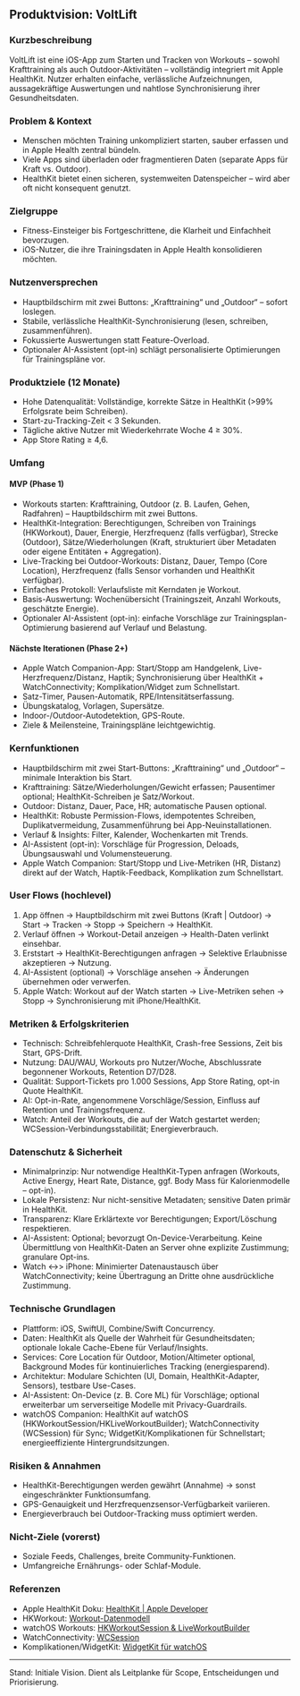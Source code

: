 ## Produktvision: VoltLift

### Kurzbeschreibung
VoltLift ist eine iOS-App zum Starten und Tracken von Workouts – sowohl Krafttraining als auch Outdoor-Aktivitäten – vollständig integriert mit Apple HealthKit. Nutzer erhalten einfache, verlässliche Aufzeichnungen, aussagekräftige Auswertungen und nahtlose Synchronisierung ihrer Gesundheitsdaten.

### Problem & Kontext
- Menschen möchten Training unkompliziert starten, sauber erfassen und in Apple Health zentral bündeln.
- Viele Apps sind überladen oder fragmentieren Daten (separate Apps für Kraft vs. Outdoor).
- HealthKit bietet einen sicheren, systemweiten Datenspeicher – wird aber oft nicht konsequent genutzt.

### Zielgruppe
- Fitness-Einsteiger bis Fortgeschrittene, die Klarheit und Einfachheit bevorzugen.
- iOS-Nutzer, die ihre Trainingsdaten in Apple Health konsolidieren möchten.

### Nutzenversprechen
- Hauptbildschirm mit zwei Buttons: „Krafttraining“ und „Outdoor“ – sofort loslegen.
- Stabile, verlässliche HealthKit-Synchronisierung (lesen, schreiben, zusammenführen).
- Fokussierte Auswertungen statt Feature-Overload.
- Optionaler AI-Assistent (opt-in) schlägt personalisierte Optimierungen für Trainingspläne vor.

### Produktziele (12 Monate)
- Hohe Datenqualität: Vollständige, korrekte Sätze in HealthKit (>99% Erfolgsrate beim Schreiben).
- Start-zu-Tracking-Zeit < 3 Sekunden.
- Tägliche aktive Nutzer mit Wiederkehrrate Woche 4 ≥ 30%.
- App Store Rating ≥ 4,6.

### Umfang
#### MVP (Phase 1)
- Workouts starten: Krafttraining, Outdoor (z. B. Laufen, Gehen, Radfahren) – Hauptbildschirm mit zwei Buttons.
- HealthKit-Integration: Berechtigungen, Schreiben von Trainings (HKWorkout), Dauer, Energie, Herzfrequenz (falls verfügbar), Strecke (Outdoor), Sätze/Wiederholungen (Kraft, strukturiert über Metadaten oder eigene Entitäten + Aggregation).
- Live-Tracking bei Outdoor-Workouts: Distanz, Dauer, Tempo (Core Location), Herzfrequenz (falls Sensor vorhanden und HealthKit verfügbar).
- Einfaches Protokoll: Verlaufsliste mit Kerndaten je Workout.
- Basis-Auswertung: Wochenübersicht (Trainingszeit, Anzahl Workouts, geschätzte Energie).
- Optionaler AI-Assistent (opt-in): einfache Vorschläge zur Trainingsplan-Optimierung basierend auf Verlauf und Belastung.

#### Nächste Iterationen (Phase 2+)
- Apple Watch Companion-App: Start/Stopp am Handgelenk, Live-Herzfrequenz/Distanz, Haptik; Synchronisierung über HealthKit + WatchConnectivity; Komplikation/Widget zum Schnellstart.
- Satz-Timer, Pausen-Automatik, RPE/Intensitätserfassung.
- Übungskatalog, Vorlagen, Supersätze.
- Indoor-/Outdoor-Autodetektion, GPS-Route.
- Ziele & Meilensteine, Trainingspläne leichtgewichtig.

### Kernfunktionen
- Hauptbildschirm mit zwei Start-Buttons: „Krafttraining“ und „Outdoor“ – minimale Interaktion bis Start.
- Krafttraining: Sätze/Wiederholungen/Gewicht erfassen; Pausentimer optional; HealthKit-Schreiben je Satz/Workout.
- Outdoor: Distanz, Dauer, Pace, HR; automatische Pausen optional.
- HealthKit: Robuste Permission-Flows, idempotentes Schreiben, Duplikatvermeidung, Zusammenführung bei App-Neuinstallationen.
- Verlauf & Insights: Filter, Kalender, Wochenkarten mit Trends.
- AI-Assistent (opt-in): Vorschläge für Progression, Deloads, Übungsauswahl und Volumensteuerung.
- Apple Watch Companion: Start/Stopp und Live-Metriken (HR, Distanz) direkt auf der Watch, Haptik-Feedback, Komplikation zum Schnellstart.

### User Flows (hochlevel)
1) App öffnen → Hauptbildschirm mit zwei Buttons (Kraft | Outdoor) → Start → Tracken → Stopp → Speichern → HealthKit.
2) Verlauf öffnen → Workout-Detail anzeigen → Health-Daten verlinkt einsehbar.
3) Erststart → HealthKit-Berechtigungen anfragen → Selektive Erlaubnisse akzeptieren → Nutzung.
4) AI-Assistent (optional) → Vorschläge ansehen → Änderungen übernehmen oder verwerfen.
5) Apple Watch: Workout auf der Watch starten → Live-Metriken sehen → Stopp → Synchronisierung mit iPhone/HealthKit.

### Metriken & Erfolgskriterien
- Technisch: Schreibfehlerquote HealthKit, Crash-free Sessions, Zeit bis Start, GPS-Drift.
- Nutzung: DAU/WAU, Workouts pro Nutzer/Woche, Abschlussrate begonnener Workouts, Retention D7/D28.
- Qualität: Support-Tickets pro 1.000 Sessions, App Store Rating, opt-in Quote HealthKit.
- AI: Opt-in-Rate, angenommene Vorschläge/Session, Einfluss auf Retention und Trainingsfrequenz.
- Watch: Anteil der Workouts, die auf der Watch gestartet werden; WCSession-Verbindungsstabilität; Energieverbrauch.

### Datenschutz & Sicherheit
- Minimalprinzip: Nur notwendige HealthKit-Typen anfragen (Workouts, Active Energy, Heart Rate, Distance, ggf. Body Mass für Kalorienmodelle – opt-in).
- Lokale Persistenz: Nur nicht-sensitive Metadaten; sensitive Daten primär in HealthKit.
- Transparenz: Klare Erklärtexte vor Berechtigungen; Export/Löschung respektieren.
- AI-Assistent: Optional; bevorzugt On-Device-Verarbeitung. Keine Übermittlung von HealthKit-Daten an Server ohne explizite Zustimmung; granulare Opt-ins.
- Watch <→> iPhone: Minimierter Datenaustausch über WatchConnectivity; keine Übertragung an Dritte ohne ausdrückliche Zustimmung.

### Technische Grundlagen
- Plattform: iOS, SwiftUI, Combine/Swift Concurrency.
- Daten: HealthKit als Quelle der Wahrheit für Gesundheitsdaten; optionale lokale Cache-Ebene für Verlauf/Insights.
- Services: Core Location für Outdoor, Motion/Altimeter optional, Background Modes für kontinuierliches Tracking (energiesparend).
- Architektur: Modulare Schichten (UI, Domain, HealthKit-Adapter, Sensors), testbare Use-Cases.
- AI-Assistent: On-Device (z. B. Core ML) für Vorschläge; optional erweiterbar um serverseitige Modelle mit Privacy-Guardrails.
- watchOS Companion: HealthKit auf watchOS (HKWorkoutSession/HKLiveWorkoutBuilder); WatchConnectivity (WCSession) für Sync; WidgetKit/Komplikationen für Schnellstart; energieeffiziente Hintergrundsitzungen.

### Risiken & Annahmen
- HealthKit-Berechtigungen werden gewährt (Annahme) → sonst eingeschränkter Funktionsumfang.
- GPS-Genauigkeit und Herzfrequenzsensor-Verfügbarkeit variieren.
- Energieverbrauch bei Outdoor-Tracking muss optimiert werden.

### Nicht-Ziele (vorerst)
- Soziale Feeds, Challenges, breite Community-Funktionen.
- Umfangreiche Ernährungs- oder Schlaf-Module.

### Referenzen
- Apple HealthKit Doku: [HealthKit | Apple Developer](https://developer.apple.com/documentation/healthkit)
- HKWorkout: [Workout-Datenmodell](https://developer.apple.com/documentation/healthkit/hkworkout)
- watchOS Workouts: [HKWorkoutSession & LiveWorkoutBuilder](https://developer.apple.com/documentation/healthkit/hkworkoutsession)
- WatchConnectivity: [WCSession](https://developer.apple.com/documentation/watchconnectivity/wcsession)
- Komplikationen/WidgetKit: [WidgetKit für watchOS](https://developer.apple.com/documentation/widgetkit)

---
Stand: Initiale Vision. Dient als Leitplanke für Scope, Entscheidungen und Priorisierung.


